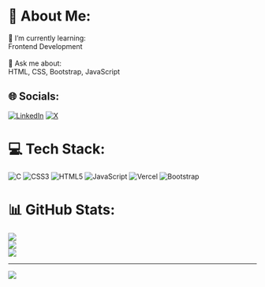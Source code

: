 # 💫 About Me:
🌱 I’m currently learning:<br>Frontend Development<br><br>💬 Ask me about:<br>HTML, CSS, Bootstrap, JavaScript<br>


## 🌐 Socials:
[![LinkedIn](https://img.shields.io/badge/LinkedIn-%230077B5.svg?logo=linkedin&logoColor=white)](https://linkedin.com/in/niraj-vermaa) [![X](https://img.shields.io/badge/X-black.svg?logo=X&logoColor=white)](https://x.com/iamniraj07) 

# 💻 Tech Stack:
![C](https://img.shields.io/badge/c-%2300599C.svg?style=flat&logo=c&logoColor=white) ![CSS3](https://img.shields.io/badge/css3-%231572B6.svg?style=flat&logo=css3&logoColor=white) ![HTML5](https://img.shields.io/badge/html5-%23E34F26.svg?style=flat&logo=html5&logoColor=white) ![JavaScript](https://img.shields.io/badge/javascript-%23323330.svg?style=flat&logo=javascript&logoColor=%23F7DF1E) ![Vercel](https://img.shields.io/badge/vercel-%23000000.svg?style=flat&logo=vercel&logoColor=white) ![Bootstrap](https://img.shields.io/badge/bootstrap-%238511FA.svg?style=flat&logo=bootstrap&logoColor=white)
# 📊 GitHub Stats:
![](https://github-readme-stats.vercel.app/api?username=niraj-verma07&theme=dark&hide_border=false&include_all_commits=true&count_private=true)<br/>
![](https://github-readme-streak-stats.herokuapp.com/?user=niraj-verma07&theme=dark&hide_border=false)<br/>
![](https://github-readme-stats.vercel.app/api/top-langs/?username=niraj-verma07&theme=dark&hide_border=false&include_all_commits=true&count_private=true&layout=compact)

---
[![](https://visitcount.itsvg.in/api?id=niraj-verma07&icon=0&color=0)](https://visitcount.itsvg.in)

<!-- Proudly created with GPRM ( https://gprm.itsvg.in ) -->
